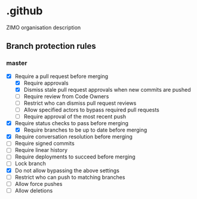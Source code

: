 # .github
ZIMO organisation description

## Branch protection rules
### master
- [X] Require a pull request before merging
  - [X] Require approvals
  - [X] Dismiss stale pull request approvals when new commits are pushed
  - [ ] Require review from Code Owners
  - [ ] Restrict who can dismiss pull request reviews
  - [ ] Allow specified actors to bypass required pull requests
  - [ ] Require approval of the most recent push
- [X] Require status checks to pass before merging
  - [X] Require branches to be up to date before merging
- [X] Require conversation resolution before merging
- [ ] Require signed commits
- [ ] Require linear history
- [ ] Require deployments to succeed before merging
- [ ] Lock branch
- [X] Do not allow bypassing the above settings
- [ ] Restrict who can push to matching branches
- [ ] Allow force pushes
- [ ] Allow deletions